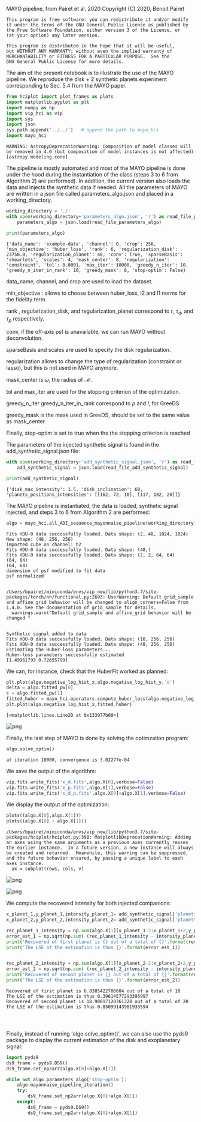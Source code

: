 MAYO pipeline, from Pairet et al. 2020
    Copyright (C) 2020, Benoit Pairet

    This program is free software: you can redistribute it and/or modify
    it under the terms of the GNU General Public License as published by
    the Free Software Foundation, either version 3 of the License, or
    (at your option) any later version.

    This program is distributed in the hope that it will be useful,
    but WITHOUT ANY WARRANTY; without even the implied warranty of
    MERCHANTABILITY or FITNESS FOR A PARTICULAR PURPOSE.  See the
    GNU General Public License for more details.


The aim of the present notebook is to illustrate the use of the MAYO pipeline. We reproduce the disk + 2 synthetic planets experiment corresponding to Sec. 5.4 from the MAYO paper. 


```python
from hciplot import plot_frames as plots
import matplotlib.pyplot as plt
import numpy as np
import vip_hci as vip
import sys
import json
sys.path.append('../../')   # append the path to mayo_hci
import mayo_hci
```

    WARNING: AstropyDeprecationWarning: Composition of model classes will be removed in 4.0 (but composition of model instances is not affected) [astropy.modeling.core]


The pipeline is mostly automated and most of the MAYO pipeline is done under the hood during the instantiation of the class (steps 3 to 6 from Algorithm 2) are performed). In addition, the current version also loads the data and injects the synthetic data if needed. All the parameters of MAYO are written in a json file called parameters_algo.json and placed in a working_directory.


```python
working_directory = './'
with open(working_directory+'parameters_algo.json', 'r') as read_file_parameters_algo:
    parameters_algo = json.load(read_file_parameters_algo)

print(parameters_algo)
```

    {'data_name': 'example-data', 'channel': 0, 'crop': 256, 'min_objective': 'huber_loss', 'rank': 6, 'regularization_disk': 23750.0, 'regularization_planet': 40, 'conv': True, 'sparseBasis': 'shearlets', 'scales': 4, 'mask_center': 8, 'regularization': 'constraint', 'tol': 0.0001, 'max_iter': 10000, 'greedy_n_iter': 10, 'greedy_n_iter_in_rank': 10, 'greedy_mask': 8, 'stop-optim': False}


data_name, channel, and crop are used to load the dataset.

min_objective : allows to choose between huber_loss, l2 and l1 norms for the fidelity term.

rank , regularization_disk, and regularization_planet correspond to $r$, $\tau_d$, and $\tau_p$ respectively.

conv, if the off-axis psf is unavailable, we can run MAYO without deconvolution.

sparseBasis and scales are used to specify the disk regularization.

regularization allows to change the type of regularization (constraint or lasso), but this is not used in MAYO anymore.

mask_center is $\omega$, the radius of $\mathcal M$.

tol and max_iter are used for the stopping criterion of the optimization.

greedy_n_iter greedy_n_iter_in_rank correspond to $\rho$ and $l$, for GreeDS.

greedy_mask is the mask used in GreeDS, should be set to the same value as mask_center.

Finally, stop-optim is set to true when the the stopping criterion is reached

The parameters of the injected synthetic signal is found in the add_synthetic_signal.json file: 


```python
with open(working_directory+'add_synthetic_signal.json', 'r') as read_file_add_synthetic_signal:
    add_synthetic_signal = json.load(read_file_add_synthetic_signal)

print(add_synthetic_signal)

```

    {'disk_max_intensity': 1.5, 'disk_inclination': 60, 'planets_positions_intensities': [[162, 72, 10], [117, 182, 20]]}


The MAYO pipeline is instantiated, the data is loaded, synthetic signal injected, and steps 3 to 6 from Algorithm 2 are performed:


```python
algo = mayo_hci.all_ADI_sequence_mayonnaise_pipeline(working_directory) 
```

    Fits HDU-0 data successfully loaded. Data shape: (2, 48, 1024, 1024)
    New shape: (48, 256, 256)
    imported cube on channel: h2
    Fits HDU-0 data successfully loaded. Data shape: (48,)
    Fits HDU-0 data successfully loaded. Data shape: (2, 2, 64, 64)
    (64, 64)
    (64, 64)
    dimension of psf modified to fit data
    psf normalized


    /Users/bpairet/miniconda/envs/vip_new/lib/python3.7/site-packages/torch/nn/functional.py:2693: UserWarning: Default grid_sample and affine_grid behavior will be changed to align_corners=False from 1.4.0. See the documentation of grid_sample for details.
      warnings.warn("Default grid_sample and affine_grid behavior will be changed "


    Synthetic signal added to data
    Fits HDU-0 data successfully loaded. Data shape: (10, 256, 256)
    Fits HDU-0 data successfully loaded. Data shape: (48, 256, 256)
    Estimating the Huber-loss parameters...
    Huber-loss parameters successfully estimated
    [1.49961793 0.72655799]


We can, for instance, check that the HuberFit worked as planned:


```python
plt.plot(algo.negative_log_hist_x,algo.negative_log_hist_y,'o')
delta = algo.fitted_pw[0]
c = algo.fitted_pw[1]
fitted_huber = mayo_hci.operators.compute_huber_loss(algo.negative_log_hist_x,delta,c)
plt.plot(algo.negative_log_hist_x,fitted_huber)

```




    [<matplotlib.lines.Line2D at 0x133977b00>]




![png](https://github.com/bpairet/mayo_hci/tree/master/example/output_10_1.png)


Finally, the last step of MAYO is done by solving the optimzation program:


```python
algo.solve_optim()
```

    at iteration 10000, convergence is 3.02277e-04


We save the output of the algorithm:


```python
vip.fits.write_fits('x_d.fits',algo.X[0],verbose=False)
vip.fits.write_fits('x_p.fits',algo.X[1],verbose=False)
vip.fits.write_fits('x_d_p.fits',algo.X[0]+algo.X[1],verbose=False)
```

We display the output of the optimization:


```python
plots((algo.X[0],algo.X[1]))
plots((algo.X[0] + algo.X[1]))
```

    /Users/bpairet/miniconda/envs/vip_new/lib/python3.7/site-packages/hciplot/hciplot.py:398: MatplotlibDeprecationWarning: Adding an axes using the same arguments as a previous axes currently reuses the earlier instance.  In a future version, a new instance will always be created and returned.  Meanwhile, this warning can be suppressed, and the future behavior ensured, by passing a unique label to each axes instance.
      ax = subplot(rows, cols, v)



![png](https://github.com/bpairet/mayo_hci/tree/master/example/output_16_1.png)



![png](https://github.com/bpairet/mayo_hci/tree/master/example/output_16_2.png)


We compute the recovered intensity for both injected companions:


```python
x_planet_1,y_planet_1,intensity_planet_1= add_synthetic_signal['planets_positions_intensities'][0]
x_planet_2,y_planet_2,intensity_planet_2= add_synthetic_signal['planets_positions_intensities'][1]

rec_planet_1_intensity = np.sum(algo.X[1][x_planet_1-2:x_planet_1+2,y_planet_1-2:y_planet_1+2])
error_est_1 = np.sqrt(np.sum( (rec_planet_1_intensity - intensity_planet_1)**2/intensity_planet_1**2))
print('Recovered of first planet is {} out of a total of {}'.format(rec_planet_1_intensity,intensity_planet_1))
print('The LSE of the estimation is thus {}'.format(error_est_1))


rec_planet_2_intensity = np.sum(algo.X[1][x_planet_2-2:x_planet_2+2,y_planet_2-2:y_planet_2+2])
error_est_2 = np.sqrt(np.sum( (rec_planet_2_intensity - intensity_planet_2)**2/intensity_planet_2**2))
print('Recovered of second planet is {} out of a total of {}'.format(rec_planet_2_intensity,intensity_planet_2))
print('The LSE of the estimation is thus {}'.format(error_est_2))


```

    Recovered of first planet is 6.0385422706604 out of a total of 10
    The LSE of the estimation is thus 0.39614577293395997
    Recovered of second planet is 18.98017120361328 out of a total of 20
    The LSE of the estimation is thus 0.05099143981933594



```python

```


```python

```


```python

```

Finally, instead of running 'algo.solve_optim()', we can also use the pyds9 package to display the current estimation of the disk and exoplanetary signal:


```python
import pyds9
ds9_frame = pyds9.DS9()
ds9_frame.set_np2arr(algo.X[0]+algo.X[1])

while not algo.parameters_algo['stop-optim']:
    algo.mayonnaise_pipeline_iteration()
    try:
        ds9_frame.set_np2arr(algo.X[0]+algo.X[1])
    except:
        ds9_frame = pyds9.DS9()
        ds9_frame.set_np2arr(algo.X[0]+algo.X[1])
```
